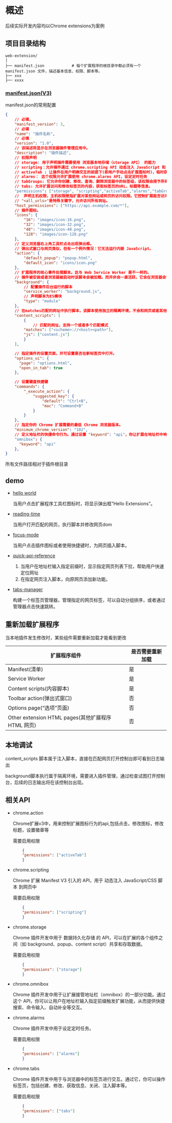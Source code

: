 # 概述

后续实际开发内容均以Chrome extensions为案例

## 项目目录结构

```linux
web-extension/
│
├── manifest.json            # 每个扩展程序的根目录中都必须有一个 manifest.json 文件，描述基本信息、权限、脚本等。
├── xxx          
├── xxxx          

```

### [manifest.json(V3)](https://developer.chrome.com/docs/extensions/reference/manifest?hl=zh-cn)

manifest.json的常用配置

```json
{
    // 必填，
    "manifest_version": 3,
    // 必填
    "name": "插件名称",
    // 必填
    "version": "1.0",
    // 该描述将显示在浏览器插件管理应用中。
    "description": "插件描述",
    // 权限声明
    // storage: 用于声明插件需要使用 浏览器本地存储（storage API） 的能力
    // scripting：允许插件通过 chrome.scripting API 动态注入 JavaScript 和 CSS 文件 到指定页面。
    // activeTab : 让插件在用户明确交互的前提下(即用户手动点击扩展图标时)，临时获得当前活动标签页的权限。
    // alarms： 这个权限允许扩展使用 chrome.alarms API，设定定时任务
    // tabGroups: 它允许你创建、修改、查询、删除浏览器中的标签组，该权限会授予所有标签页的敏感属性访问权限，考虑到安全性，通常需要限制主机权限。
    // tabs: 允许扩展访问和修改标签页的内容，获取标签页的URL，标题等信息。 
    "permissions": ["storage", "scripting","activeTab","alarms","tabGroups","tabs"],
    //  声明主机权限，主机权限是指扩展对某些网站或网页的访问权限。它控制扩展能否访问特定的网络请求、获取网页内容等。
    // "<all_urls>"是特殊关键字，允许访问所有网址。
    "host_permissions": ["https://api.example.com/*"],
    // 插件图标。
    "icons": {
        "16": "images/icon-16.png",
        "32": "images/icon-32.png",
        "48": "images/icon-48.png",
        "128": "images/icon-128.png"
    },
    // 定义浏览器右上角工具栏点击出现弹出框。
    // 弹出式窗口与网页类似，但有一个例外情况：它无法运行内嵌 JavaScript。
    "action": {
        "default_popup": "popup.html",
        "default_icon": "icons/icon.png"
    },
    // 扩展程序的核心事件处理脚本。这与 Web Service Worker 是不一样的。
    // 插件被安装或者浏览器被启动时该脚本会被加载。而并非会一直活跃，它会在浏览器会话期间反复终止，触发扩展事件或者重新检查扩展会使其激活
    "background": {
        // 配置插件后台运行的脚本
        "service_worker": "background.js",
        // 声明脚本为ES模块
        "type": "module"
    },
    // 在matches匹配的网址中执行脚本，该脚本使用独立的隔离环境，不会和网页或者其他扩展程序的内容脚本发生冲突。
    "content_scripts": [
        {
            // 匹配的网址，支持一个或者多个匹配模式
        "matches": ["<scheme>://<host><path>"],
        "js": ["content.js"]
        }
    ],

    // 指定插件的设置页面，并可设置是否在新标签页中打开。
    "options_ui": {
      "page": "options.html",
      "open_in_tab": true
    },

    // 设置键盘快捷键
    "commands": {
        "_execute_action": {
            "suggested_key": {
                "default": "Ctrl+B",
                "mac": "Command+B"
            }
        }
    },
    // 指定你的 Chrome 扩展需要的最低 Chrome 浏览器版本。
    "minimum_chrome_version": "102",
    // 定义地址栏的快捷命令行为。通过设置 "keyword": "api"，你让扩展在地址栏中响应用户输入的以 api 开头的关键字。
    "omnibox": {
      "keyword": "api"
    },
}
```

所有文件路径相对于插件根目录

## demo

- [hello world](./demo/hello%20world/)

    当用户点击扩展程序工具栏图标时，将显示弹出框“Hello Extensions”。

- [reading-time](./demo/reading-time/)

    当用户打开匹配的网页，执行脚本并修改网页dom

- [focus-mode](./demo/focus-mode/)

    当用户点击插件图标或者使用快捷键时，为网页插入脚本。

- [quick-api-reference](./demo/quick-api-reference/)

    1. 当用户在地址栏输入指定前缀时，显示指定网页列表下拉，帮助用户快速定位网址
    2. 在指定网页注入脚本，向原网页添加新功能。

- [tabs-manager](./demo/tabs-manager/)

    构建一个标签页管理器，管理指定的网页标签，可以自动分组排序，或者通过管理器点击快速跳转。

## 重新加载扩展程序

当本地插件发生修改时，某些组件需要重新加载才能看到更改

|扩展程序组件|是否需要重新加载|
|---|---|
|Manifest(清单)|是|
|Service Worker|是|
|Content scripts(内容脚本)|是|
|Toolbar action(弹出式窗口)|否|
|Options page(“选项”页面)|否|
|Other extension HTML pages(其他扩展程序 HTML 网页)|否|

## 本地调试

content_scripts 脚本属于注入脚本，直接在匹配网页打开控制台即可看到日志输出

background脚本执行属于隔离环境，需要进入插件管理，通过检查试图打开控制台，后续的日志输出将在该控制台出现。

## 相关API

- chrome.action

    Chrome扩展v3中，用来控制扩展图标行为的api,包括点击，修改图标，修改标题，设置徽章等

    需要启用权限

    ```json
        {
        "permissions": ["activeTab"]
        }
    ```

- chrome.scripting

    Chrome 扩展 Manifest V3 引入的 API，用于 动态注入 JavaScript/CSS 脚本 到网页中

    需要启用权限

    ```json
        {
        "permissions": ["scripting"]
        }
    ```

- chrome.storage

    Chrome 插件开发中用于 数据持久化存储 的 API，可以在扩展的各个组件之间（如 background、popup、content script）共享和存取数据。

    需要启用权限

    ```json
        {
        "permissions": ["storage"]
        }
    ```

- chrome.omnibox

     Chrome 插件开发中用于让扩展接管地址栏（omnibox）的一部分功能。通过这个 API，你可以让用户在地址栏输入指定前缀触发扩展功能，从而提供快捷搜索、命令输入、自动补全等交互。

- chrome.alarms

    Chrome 插件开发中用于设定定时任务。

    需要启用权限

    ```json
        {
        "permissions": ["alarms"]
        }
    ```

- chrome.tabs

    Chrome 插件开发中用于与浏览器中的标签页进行交互。通过它，你可以操作标签页，包括创建、修改、获取信息、关闭、注入脚本等。

    需要启用权限

    ```json
        {
        "permissions": ["tabs"]
        }
    ```